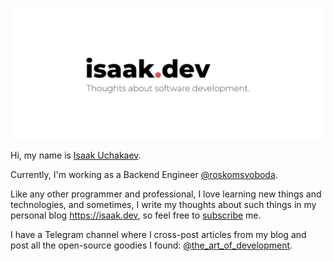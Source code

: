 <p align="center">
  <a target="_blank" href="https://isaak.dev">
  <img src="https://raw.githubusercontent.com/lk-geimfari/lk-geimfari.github.io/master/assets/images/other/preview.png" width="670"/>
  </a>
</p>


Hi, my name is [Isaak Uchakaev](https://isaak.dev/about/).

Currently, I'm working as a Backend Engineer [@roskomsvoboda](https://github.com/roskomsvoboda).

Like any other programmer and professional, I love learning new things and technologies, and sometimes, 
I write my thoughts about such things in my personal blog https://isaak.dev, so feel free to [subscribe](https://isaak.dev/subscribe/) me. 

I have a Telegram channel where I cross-post articles from my blog and post all
the open-source goodies I found: [@the_art_of_development](https://t.me/the_art_of_development).
